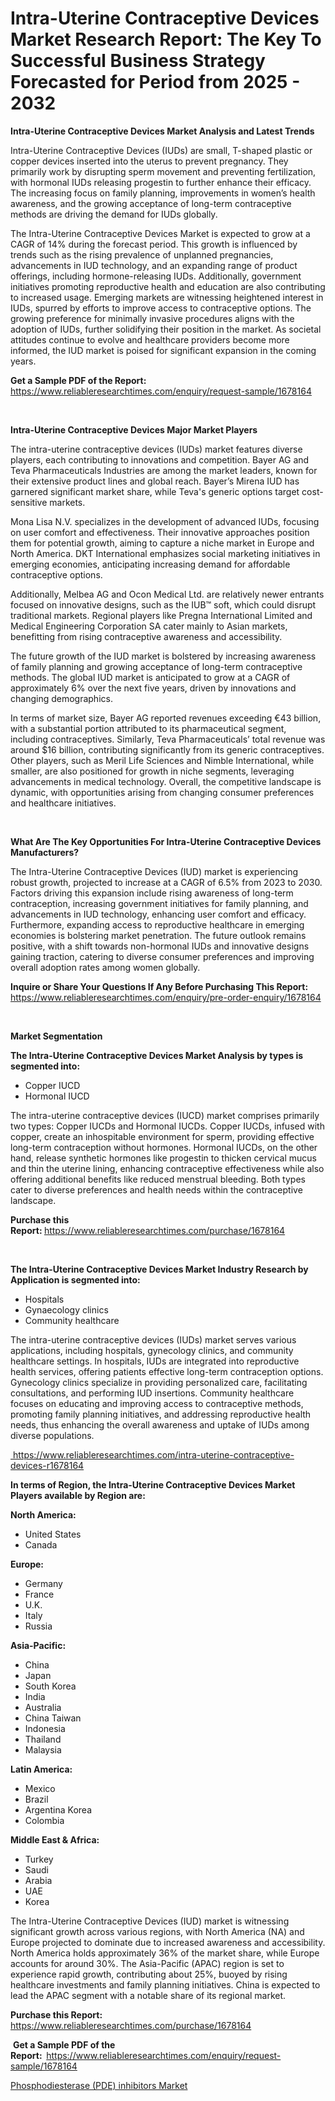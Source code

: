 <p><h1>Intra-Uterine Contraceptive Devices Market Research Report: The Key To Successful Business Strategy Forecasted for Period from 2025 - 2032</h1></p><p><strong>Intra-Uterine Contraceptive Devices Market Analysis and Latest Trends</strong></p>
<p><p>Intra-Uterine Contraceptive Devices (IUDs) are small, T-shaped plastic or copper devices inserted into the uterus to prevent pregnancy. They primarily work by disrupting sperm movement and preventing fertilization, with hormonal IUDs releasing progestin to further enhance their efficacy. The increasing focus on family planning, improvements in women’s health awareness, and the growing acceptance of long-term contraceptive methods are driving the demand for IUDs globally. </p><p>The Intra-Uterine Contraceptive Devices Market is expected to grow at a CAGR of 14% during the forecast period. This growth is influenced by trends such as the rising prevalence of unplanned pregnancies, advancements in IUD technology, and an expanding range of product offerings, including hormone-releasing IUDs. Additionally, government initiatives promoting reproductive health and education are also contributing to increased usage. Emerging markets are witnessing heightened interest in IUDs, spurred by efforts to improve access to contraceptive options. The growing preference for minimally invasive procedures aligns with the adoption of IUDs, further solidifying their position in the market. As societal attitudes continue to evolve and healthcare providers become more informed, the IUD market is poised for significant expansion in the coming years.</p></p>
<p><strong>Get a Sample PDF of the Report:&nbsp;</strong> <a href="https://www.reliableresearchtimes.com/enquiry/request-sample/1678164?utm_campaign=2201&utm_medium=2&utm_source=Github&utm_content=ia&utm_term=25032025&utm_id=intra-uterine-contraceptive-devices">https://www.reliableresearchtimes.com/enquiry/request-sample/1678164</a></p>
<p>&nbsp;</p>
<p><strong>Intra-Uterine Contraceptive Devices Major Market Players</strong></p>
<p><p>The intra-uterine contraceptive devices (IUDs) market features diverse players, each contributing to innovations and competition. Bayer AG and Teva Pharmaceuticals Industries are among the market leaders, known for their extensive product lines and global reach. Bayer’s Mirena IUD has garnered significant market share, while Teva's generic options target cost-sensitive markets.</p><p>Mona Lisa N.V. specializes in the development of advanced IUDs, focusing on user comfort and effectiveness. Their innovative approaches position them for potential growth, aiming to capture a niche market in Europe and North America. DKT International emphasizes social marketing initiatives in emerging economies, anticipating increasing demand for affordable contraceptive options.</p><p>Additionally, Melbea AG and Ocon Medical Ltd. are relatively newer entrants focused on innovative designs, such as the IUB™ soft, which could disrupt traditional markets. Regional players like Pregna International Limited and Medical Engineering Corporation SA cater mainly to Asian markets, benefitting from rising contraceptive awareness and accessibility.</p><p>The future growth of the IUD market is bolstered by increasing awareness of family planning and growing acceptance of long-term contraceptive methods. The global IUD market is anticipated to grow at a CAGR of approximately 6% over the next five years, driven by innovations and changing demographics.</p><p>In terms of market size, Bayer AG reported revenues exceeding €43 billion, with a substantial portion attributed to its pharmaceutical segment, including contraceptives. Similarly, Teva Pharmaceuticals’ total revenue was around $16 billion, contributing significantly from its generic contraceptives. Other players, such as Meril Life Sciences and Nimble International, while smaller, are also positioned for growth in niche segments, leveraging advancements in medical technology. Overall, the competitive landscape is dynamic, with opportunities arising from changing consumer preferences and healthcare initiatives.</p></p>
<p>&nbsp;</p>
<p><strong>What Are The Key Opportunities For Intra-Uterine Contraceptive Devices Manufacturers?</strong></p>
<p><p>The Intra-Uterine Contraceptive Devices (IUD) market is experiencing robust growth, projected to increase at a CAGR of 6.5% from 2023 to 2030. Factors driving this expansion include rising awareness of long-term contraception, increasing government initiatives for family planning, and advancements in IUD technology, enhancing user comfort and efficacy. Furthermore, expanding access to reproductive healthcare in emerging economies is bolstering market penetration. The future outlook remains positive, with a shift towards non-hormonal IUDs and innovative designs gaining traction, catering to diverse consumer preferences and improving overall adoption rates among women globally.</p></p>
<p><strong>Inquire or Share Your Questions If Any Before Purchasing This Report:</strong> <a href="https://www.reliableresearchtimes.com/enquiry/pre-order-enquiry/1678164?utm_campaign=2201&utm_medium=2&utm_source=Github&utm_content=ia&utm_term=25032025&utm_id=intra-uterine-contraceptive-devices">https://www.reliableresearchtimes.com/enquiry/pre-order-enquiry/1678164</a></p>
<p>&nbsp;</p>
<p><strong>Market Segmentation</strong></p>
<p><strong>The Intra-Uterine Contraceptive Devices Market Analysis by types is segmented into:</strong></p>
<p><ul><li>Copper IUCD</li><li>Hormonal IUCD</li></ul></p>
<p><p>The intra-uterine contraceptive devices (IUCD) market comprises primarily two types: Copper IUCDs and Hormonal IUCDs. Copper IUCDs, infused with copper, create an inhospitable environment for sperm, providing effective long-term contraception without hormones. Hormonal IUCDs, on the other hand, release synthetic hormones like progestin to thicken cervical mucus and thin the uterine lining, enhancing contraceptive effectiveness while also offering additional benefits like reduced menstrual bleeding. Both types cater to diverse preferences and health needs within the contraceptive landscape.</p></p>
<p><strong>Purchase this Report:&nbsp;</strong><a href="https://www.reliableresearchtimes.com/purchase/1678164?utm_campaign=2201&utm_medium=2&utm_source=Github&utm_content=ia&utm_term=25032025&utm_id=intra-uterine-contraceptive-devices">https://www.reliableresearchtimes.com/purchase/1678164</a></p>
<p>&nbsp;</p>
<p><strong>The Intra-Uterine Contraceptive Devices Market Industry Research by Application is segmented into:</strong></p>
<p><ul><li>Hospitals</li><li>Gynaecology clinics</li><li>Community healthcare</li></ul></p>
<p><p>The intra-uterine contraceptive devices (IUDs) market serves various applications, including hospitals, gynecology clinics, and community healthcare settings. In hospitals, IUDs are integrated into reproductive health services, offering patients effective long-term contraception options. Gynecology clinics specialize in providing personalized care, facilitating consultations, and performing IUD insertions. Community healthcare focuses on educating and improving access to contraceptive methods, promoting family planning initiatives, and addressing reproductive health needs, thus enhancing the overall awareness and uptake of IUDs among diverse populations.</p></p>
<p><a href="https://www.reliableresearchtimes.com/intra-uterine-contraceptive-devices-r1678164?utm_campaign=2201&utm_medium=2&utm_source=Github&utm_content=ia&utm_term=25032025&utm_id=intra-uterine-contraceptive-devices">&nbsp;https://www.reliableresearchtimes.com/intra-uterine-contraceptive-devices-r1678164</a></p>
<p><strong>In terms of Region, the Intra-Uterine Contraceptive Devices Market Players available by Region are:</strong></p>
<p>
    <p> <strong> North America: </strong>
        <ul>
            <li>United States</li>
            <li>Canada</li>
        </ul>
        </p> 
    <p> <strong> Europe: </strong>
        <ul>
            <li>Germany</li>
            <li>France</li>
            <li>U.K.</li>
            <li>Italy</li>
            <li>Russia</li>
        </ul>
        </p> 
    <p> <strong> Asia-Pacific: </strong>
        <ul>
            <li>China</li>
            <li>Japan</li>
            <li>South Korea</li>
            <li>India</li>
            <li>Australia</li>
            <li>China Taiwan</li>
            <li>Indonesia</li>
            <li>Thailand</li>
            <li>Malaysia</li>
        </ul>
        </p> 
    <p> <strong> Latin America: </strong>
        <ul>
            <li>Mexico</li>
            <li>Brazil</li>
            <li>Argentina Korea</li>
            <li>Colombia</li>
        </ul>
        </p> 
    <p> <strong> Middle East & Africa: </strong>
        <ul>
            <li>Turkey</li>
            <li>Saudi</li>
            <li>Arabia</li>
            <li>UAE</li>
            <li>Korea</li>
        </ul>
    </p>
    </p>
<p><p>The Intra-Uterine Contraceptive Devices (IUD) market is witnessing significant growth across various regions, with North America (NA) and Europe projected to dominate due to increased awareness and accessibility. North America holds approximately 36% of the market share, while Europe accounts for around 30%. The Asia-Pacific (APAC) region is set to experience rapid growth, contributing about 25%, buoyed by rising healthcare investments and family planning initiatives. China is expected to lead the APAC segment with a notable share of its regional market.</p></p>
<p><strong>Purchase this Report: </strong><a href="https://www.reliableresearchtimes.com/purchase/1678164?utm_campaign=2201&utm_medium=2&utm_source=Github&utm_content=ia&utm_term=25032025&utm_id=intra-uterine-contraceptive-devices">https://www.reliableresearchtimes.com/purchase/1678164</a></p>
<p>&nbsp;<strong>Get a Sample PDF of the Report:&nbsp;&nbsp;</strong><a href="https://www.reliableresearchtimes.com/enquiry/request-sample/1678164?utm_campaign=2201&utm_medium=2&utm_source=Github&utm_content=ia&utm_term=25032025&utm_id=intra-uterine-contraceptive-devices">https://www.reliableresearchtimes.com/enquiry/request-sample/1678164</a></p>
<p><strong></strong></p>
<p><p><a href="https://github.com/gerdabatiskzv9/Market-Research-Report-List-1/blob/main/phosphodiesterase-pde-inhibitors-market.md?utm_campaign=2201&utm_medium=2&utm_source=Github&utm_content=ia&utm_term=25032025&utm_id=intra-uterine-contraceptive-devices">Phosphodiesterase (PDE) inhibitors Market</a></p></p>